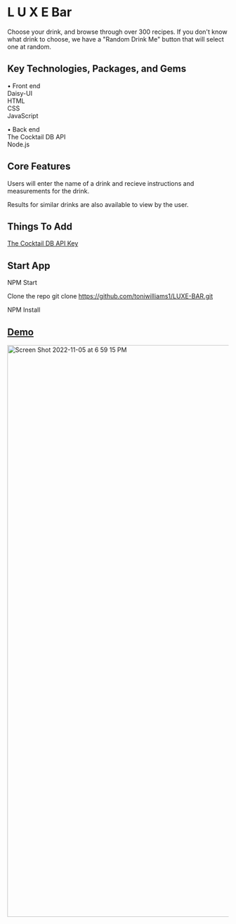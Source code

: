 # L U X E Bar 

Choose your drink, and browse through over 300 recipes.  If you don't know what drink to choose, we have a "Random Drink Me" button that will select one at random. 

## Key Technologies, Packages, and Gems

• Front end <br>
Daisy-UI <br>
HTML <br>
CSS <br> 
JavaScript

• Back end <br>
 The Cocktail DB API <br>
 Node.js

## Core Features
 Users will enter the name of a drink and recieve instructions and measurements for the drink.
 
 Results for similar drinks are also available to view by the user.
 
 ## Things To Add
 [The Cocktail DB API Key](https://www.thecocktaildb.com/)

## Start App
NPM Start

Clone the repo git clone https://github.com/toniwilliams1/LUXE-BAR.git

NPM Install

## [Demo](https://luxebar.netlify.app/)

<img width="1300" alt="Screen Shot 2022-11-05 at 6 59 15 PM" src="https://user-images.githubusercontent.com/100317017/200144572-3ae0bdbd-ac54-4483-a0ce-d463ceb8958b.png">





